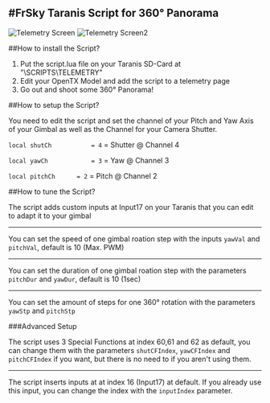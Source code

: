 #FrSky Taranis Script for 360° Panorama
---
![Telemetry Screen](http://i.imgur.com/JGhLM0X.png)
![Telemetry Screen2](http://i.imgur.com/D7vjg4J.png)

##How to install the Script?
1. Put the script.lua file on your Taranis SD-Card at "\SCRIPTS\TELEMETRY"
2. Edit your OpenTX Model and add the script to a telemetry page
3. Go out and shoot some 360° Panorama!



##How to setup the Script?

You need to edit the script and set the channel of your Pitch and Yaw Axis of your Gimbal as well as the Channel for your Camera Shutter.

`local shutCh			= 4` = Shutter @ Channel 4

`local yawCh			= 3` = Yaw @ Channel 3

`local pitchCh		= 2` = Pitch @ Channel 2

##How to tune the Script?

The script adds custom inputs at Input17 on your Taranis that you can edit to adapt it to your gimbal

---

You can set the speed of one gimbal roation step with the inputs `yawVal` and `pitchVal`, default is 10 (Max. PWM)

---

You can set the duration of one gimbal roation step with the parameters `pitchDur` and `yawDur`, default is 10 (1sec)

---

You can set the amount of steps for one 360° rotation with the parameters `yawStp` and `pitchStp`

###Advanced Setup

The script uses 3 Special Functions at index 60,61 and 62 as default, you can change them with the parameters `shutCFIndex`, `yawCFIndex` and `pitchCFIndex` if you want, but there is no need to if you aren't using them.

---

The script inserts inputs at at index 16 (Input17) at default. If you already use this input, you can change the index with the `inputIndex` parameter.
